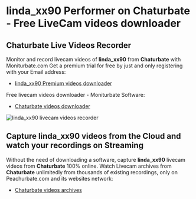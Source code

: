 # linda_xx90 Performer on Chaturbate - Free LiveCam videos downloader

## Chaturbate Live Videos Recorder

Monitor and record livecam videos of **linda_xx90** from **Chaturbate** with Moniturbate.com
Get a premium trial for free by just and only registering with your Email address:
* [linda_xx90 Premium videos downloader](https://moniturbate.com/request-demo-licence-key.html)

Free livecam videos downloader - Moniturbate Software:
* [Chaturbate videos downloader](https://moniturbate.com/moniturbate-download-software.html)

![linda_xx90 livecam videos recorder](https://peachurnet.com/templates/moniturbate-software.png)


## Capture linda_xx90 videos from the Cloud and watch your recordings on Streaming

Without the need of downloading a software, capture **linda_xx90** livecam videos from **Chaturbate** 100% online.
Watch Livecam archives from **Chaturbate** unlimitedly from thousands of existing recordings, only on Peachurbate.com and its websites network:
* [Chaturbate videos archives](https://peachurnet.com/)